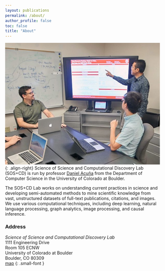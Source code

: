 ```yaml
---
layout: publications
permalink: /about/
author_profile: false
toc: false
title: "About"
---
```

<style>
article.page {
 padding-right: 0px;
}
</style>
![](/assets/images/daniel-acuna-research-group-medium.png){: .align-right}
Science of Science and Computational Discovery Lab (SOS+CD) is run by professor [Daniel Acuña](https://acuna.io/) from the Department of Computer Science in the University of Colorado at Boulder.

The SOS+CD Lab works on understanding current practices in science and developing semi-automated methods to mine scientific knowledge from vast, unstructured datasets of full-text publications, citations, and images. We use various computational techniques, including deep learning, natural language processing, graph analytics, image processing, and causal inference.



### Address  

_Science of Science and Computational Discovery Lab_  
1111 Engineering Drive  
Room 105 ECNW  
University of Colorado at Boulder  
Boulder, CO 80309  
[map](https://www.colorado.edu/map?id=336#!m/193857?mc/40.007408174581485,-105.2629081952237?z/19?lvl/0])
{: .small-font }